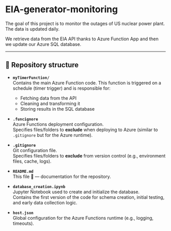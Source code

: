 # EIA-generator-monitoring 

The goal of this project is to monitor the outages of US nuclear power plant. The data is updated daily.

We retrieve data from the EIA API thanks to Azure Function App and then we update our Azure SQL database.

---

## 📂 Repository structure

- **`myTimerFunction/`**  
  Contains the main Azure Function code. This function is triggered on a schedule (timer trigger) and is responsible for:
  - Fetching data from the API
  - Cleaning and transforming it
  - Storing results in the SQL database

- **`.funcignore`**  
  Azure Functions deployment configuration.  
  Specifies files/folders to **exclude** when deploying to Azure (similar to `.gitignore` but for the Azure runtime).

- **`.gitignore`**  
  Git configuration file.  
  Specifies files/folders to **exclude** from version control (e.g., environment files, cache, logs).

- **`README.md`**  
  This file 🙂 — documentation for the repository.

- **`database_creation.ipynb`**  
  Jupyter Notebook used to create and initialize the database.  
  Contains the first version of the code for schema creation, initial testing, and early data collection logic.

- **`host.json`**  
  Global configuration for the Azure Functions runtime (e.g., logging, timeouts).
